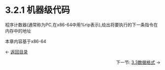 3.2.1 机器级代码
===
程序计数器(通常称为PC,在x86-64中用%rip表示),给出将要执行的下一条指令在内存中的地址

本章内容基于x86-64
    
  
<p align="left"> ← <a href="../table-of-contents.md">返回目录</a> </p>
<p align="right">下一节: <a href="./3.3数据格式.md">3.3数据格式</a> → </p>